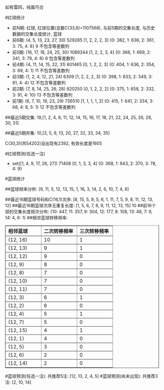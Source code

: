 <!-- 
.. title: 双色球2013029期(2013-03-14)数据分析报告
.. slug: slott-2013029-2013-03-14-report
.. date: 2013-03-15 08:00:00 UTC+08:00
.. tags: Lottery
.. link: 
.. description: 
.. type: text
-->

如有雷同，纯属巧合

<!-- TEASER_END-->

#红球统计

- 前N期: 红球, 红球位置(总数C(33,6)=1107568), 与前5期的交集长度, 与历史数据的交集长度统计, 蓝球
- 前6期: (4, 5, 13, 23, 27, 30) 529285 [1, 2, 2, 2, 3] {0: 382, 1: 636, 2: 361, 3: 75, 4: 8} 9 不包含等差数列
- 前5期: (16, 17, 18, 24, 25, 30) 1089344 [1, 2, 2, 3, 4] {0: 366, 1: 669, 2: 341, 3: 79, 4: 8} 8 包含等差数列
- 前4期: (4, 11, 14, 15, 22, 31) 601465 [0, 1, 2, 2, 3] {0: 404, 1: 636, 2: 354, 3: 69, 4: 1} 11 不包含等差数列
- 前3期: (1, 2, 4, 12, 21, 24) 6309 [1, 2, 2, 2, 3] {0: 398, 1: 633, 2: 349, 3: 81, 4: 4} 12 不包含等差数列
- 前2期: (7, 8, 14, 25, 26, 28) 820250 [0, 1, 2, 2, 2] {0: 375, 1: 658, 2: 332, 3: 91, 4: 10} 13 不包含等差数列
- 前1期: (6, 7, 10, 19, 23, 29) 736510 [1, 1, 1, 1, 2] {0: 415, 1: 641, 2: 334, 3: 68, 4: 8, 5: 1} 12 不包含等差数列

##最近5期交集:
19,[1, 2, 4, 8, 11, 12, 14, 15, 16, 17, 18, 21, 22, 24, 25, 26, 28, 30, 31]

##最近5期并集:
10,[3, 5, 9, 13, 20, 27, 32, 33, 34, 35]

C(30,3)(共54202)没出现有2392, 
有效长度是1605

#红球预测(任选一注)

- set([1, 4, 9, 17, 26, 27]) 71408 [0, 1, 3, 3, 4] {0: 368, 1: 643, 2: 370, 3: 78, 4: 9}

#蓝球统计

##蓝球频率分析:
[9, 11, 5, 12, 13, 15, 1, 16, 3, 14, 2, 6, 10, 7, 4, 8]

##最近16期蓝球号码和C(16,1)次序:
[8, 15, 5, 9, 5, 6, 1, 11, 7, 5, 9, 8, 11, 12, 13, 12]
##最近16期蓝球次序无重复长度:
[1, 5, 6, 7, 8, 9, 11, 12, 13, 15] 10
##前16个球的交集长度频次分布:
{10: 447, 11: 357, 9: 304, 12: 177, 8: 108, 13: 46, 7: 9, 14: 4, 6: 1}
##相邻蓝球转移频率:
<table border="1" class="table table-striped dataframe">
  <thead>
    <tr style="text-align: left;">
      <th style="min-width: 100px;">相邻蓝球</th>
      <th style="min-width: 100px;">二次转移频率</th>
      <th style="min-width: 100px;">三次转移频率</th>
    </tr>
  </thead>
  <tbody>
    <tr>
      <td> (12, 16)</td>
      <td> 10</td>
      <td> 1</td>
    </tr>
    <tr>
      <td> (12, 13)</td>
      <td>  9</td>
      <td> 1</td>
    </tr>
    <tr>
      <td> (12, 12)</td>
      <td>  9</td>
      <td> 0</td>
    </tr>
    <tr>
      <td>  (12, 9)</td>
      <td>  8</td>
      <td> 0</td>
    </tr>
    <tr>
      <td>  (12, 8)</td>
      <td>  7</td>
      <td> 0</td>
    </tr>
    <tr>
      <td> (12, 10)</td>
      <td>  7</td>
      <td> 0</td>
    </tr>
    <tr>
      <td> (12, 11)</td>
      <td>  7</td>
      <td> 0</td>
    </tr>
    <tr>
      <td>  (12, 3)</td>
      <td>  6</td>
      <td> 1</td>
    </tr>
    <tr>
      <td>  (12, 2)</td>
      <td>  6</td>
      <td> 0</td>
    </tr>
    <tr>
      <td>  (12, 4)</td>
      <td>  5</td>
      <td> 1</td>
    </tr>
    <tr>
      <td>  (12, 7)</td>
      <td>  5</td>
      <td> 0</td>
    </tr>
    <tr>
      <td> (12, 15)</td>
      <td>  4</td>
      <td> 1</td>
    </tr>
    <tr>
      <td>  (12, 1)</td>
      <td>  4</td>
      <td> 0</td>
    </tr>
    <tr>
      <td>  (12, 5)</td>
      <td>  3</td>
      <td> 0</td>
    </tr>
    <tr>
      <td>  (12, 6)</td>
      <td>  2</td>
      <td> 0</td>
    </tr>
    <tr>
      <td> (12, 14)</td>
      <td>  2</td>
      <td> 0</td>
    </tr>
  </tbody>
</table>
#蓝球预测(任选一注):
共推荐5注: [12, 13, 2, 4, 5]
#蓝球预测(尚未出现):
共推荐3注: [2, 10, 14]

